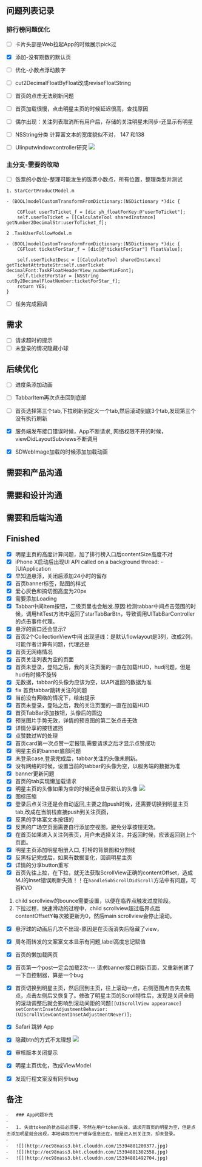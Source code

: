 ## 问题列表记录

### 排行榜问题优化

* [ ] 卡片头部是Web拉起App的时候展示pick过

* [x] 添加-没有期数的默认页
* [ ] 优化-小数点浮动数字
* [ ] cut2DecimalFloatByFloat改成reviseFloatString

* [ ] 首页的点击无法刷新问题
* [ ] 首页加载很慢，点击明星主页的时候延迟很高，查找原因
* [ ] 偶尔出现：关注列表取消所有用户后，存储的关注明星未同步-还显示有明星
* [ ] NSString分类 计算富文本的宽度貌似不对， 147 和138
* [ ]  UIinputwindowcontroller研究
![](https://i.loli.net/2018/11/09/5be54d87577e0.jpg)


### 主分支-需要的改动

* [ ]  饭票的小数位-整理可能发生的饭票小数点，所有位置，整理类型并测试

```objc
1. StarCertProductModel.m

- (BOOL)modelCustomTransformFromDictionary:(NSDictionary *)dic {

    CGFloat userToTicket_f = [dic yh_floatForKey:@"userToTicket"];
    self.userToTicket = [[CalculateTool sharedInstance] getNumber2DecimalStr:userToTicket_f];

2 .TaskUserFollowModel.m

- (BOOL)modelCustomTransformFromDictionary:(NSDictionary *)dic {
    CGFloat ticketForStar_f = [dic[@"ticketForStar"] floatValue];
    
    self.userTicketDesc = [[CalculateTool sharedInstance] getTicketAttrbuteStr:self.userTicket decimalFont:TaskFloatHeaderView_numberMinFont];
    self.ticketForStar = [NSString cutBy2DecimalFloatNumber:ticketForStar_f];
    return YES;
}
```

* [ ] 任务完成回调

## 需求

* [ ] 请求超时的提示
* [ ] 未登录的情况隐藏小球

## 后续优化

* [ ] 进度条添加动画
* [ ] TabbarItem再次点击回到底部
* [ ] 首页选择第三个tab,下拉刷新到定义一个tab,然后滚动到底3个tab,发现第三个没有执行刷新

* [x] 服务端发布接口错误时候，App不断请求,  网络权限不开的时候，viewDidLayoutSubviews不断调用
* [x] SDWebImage加载的时候添加加载动画

## 需要和产品沟通

## 需要和设计沟通

## 需要和后端沟通


## Finished


* [x] 明星主页的高度计算问题，加了排行榜入口后contentSize高度不对
* [x] iPhone X启动后出现UI API called on a background thread: -[UIApplication 
* [x] 早知道悬浮，关闭后添加24小时的留存
* [x] 首页banner标签，贴图的样式
* [x] 爱心灰色和搞切图高度为20px
* [x] 需要添加Loading
* [x] Tabbar中间Item按钮，二级页里也会触发.原因:检测tabbar中间点击范围的时候，调用hitTest方法中返回了starTabBarBtn，导致调用UITabBarController的点击事件代理。
* [x] 悬浮的窗口还会显示?
* [x] 首页2个CollectionView中间 出现竖线：是默认flowlayout是3列，改成2列，可能作者计算有问题，代理还是
* [x] 首页无网络情况
* [x] 首页关注列表为空的页面
* [x] 首页未登录，登陆之后，我的关注页面的一直在加载HUD，hud问题，但是hud有时候不旋转
* [x] 无数据，tabbar的头像为应该为空，以API返回的数据为准
* [x] fix 首页tabbar跳转关注的问题
* [x] 当前没有网络的情况下，给出提示
* [x] 首页未登录，登陆之后，我的关注页面的一直在加载HUD
* [x] 首页TabBar添加按钮，头像后的圆边
* [x] 预览图片手势无效，详情的预览图的第二张点击无效
* [x] 详情分享的按钮遮挡
* [x] 点赞数过W的处理
* [x] 首页card第一次点赞一定报错,需要请求之后才显示点赞成功
* [x] 明星主页的banner底部问题
* [x] 未登录case,登录完成后，tabbar关注的头像未刷新。
* [x] 没有网络的时候，设置当前的tabbar的头像为空，以服务端的数据为准
* [x] banner更新问题
* [x] 首页的tab实现懒加载请求
* [x] 明星主页的头像如果为空的时候还会显示默认的头像
![](http://oc98nass3.bkt.clouddn.com/15376723910602.jpg)
* [x] 图标压缩
* [x] 登录后点关注还是会自动返回,主要之前push时候，还需要切换到明星主页tab,改成在当前栈直接push到关注页面，
* [x] 反黑的字体富文本按钮的
* [x] 反黑的广场空页面需要自行添加空视图，避免分享按钮无效。
* [x] 在首页如果进入关注列表页，用户未选择关注，并返回时候，应该返回到上个页面。
* [x] 明星主页添加明星相册入口, 打榜的背景图和分割线
* [x] 反黑标记完成后，如果有数据变化，回调明星主页
* [x] 详情的分享button重写
* [x] 首页先往上拉，在下拉，就无法获取ScrollView正确的contentOffset，造成MJ的Inset错误刷新失效！！在`handleSubScrollDidScroll`方法中有问题，可否KVO
1. child scrollview的bounce需要设置，以便在临界点触发过度阶段。
2. 下拉过程，快速滑动的过程中，child scrollview超过临界点后contentOffsetY每次被更新为0，然后main scrollview会停止滚动。
* [x] 悬浮球的动画后几次不出现-原因是在页面消失后隐藏了view，
* [x] 周冬雨转发的文案富文本显示有问题,label高度忘记赋值
* [x] 首页的懒加载网页
* [x] 首页第一个post一定会加载2次--- 请求banner接口刷新页面，又重新创建了一下自控制器，算是一个bug
* [x] 首页切换到明星主页，然后回到主页，往上滚动一点，右侧范围点击失去焦点，点击左侧后又恢复了。修改了明星主页的Scroll特性后，发现是关闭全局的滚动调整后就会影响到滚动间距的问题`[[UIScrollView appearance] setContentInsetAdjustmentBehavior:(UIScrollViewContentInsetAdjustmentNever)];`
* [x] Safari 跳转 App
* [x] 隐藏btn的方式不太理想
![](https://i.loli.net/2018/11/06/5be1aeab33a56.jpg)
* [x] 审核版本关闭提示

* [x] 明星主页优化，改成ViewModel
* [x] 发现行程文案没有同步bug


## 备注

	⁃	### App问题补充
	⁃	
	⁃	1. 失效token的状态码必须要，不然在用户token失效，请求完首页的明星为空，但是点击添加明星就会出现，本地读取的用户缓存信息还在，但是进入到关注页，却未登录。
	⁃	
	⁃	![](http://oc98nass3.bkt.clouddn.com/15394881200377.jpg)
	⁃	![](http://oc98nass3.bkt.clouddn.com/15394881302558.jpg)
	⁃	![](http://oc98nass3.bkt.clouddn.com/15394881492704.jpg)
